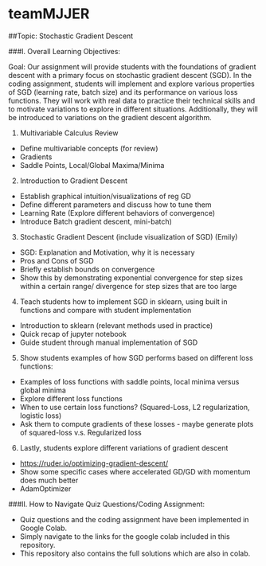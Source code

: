 # teamMJJER
##Topic: Stochastic Gradient Descent

###I. Overall Learning Objectives:

Goal: Our assignment will provide students with the foundations of gradient descent with a primary focus on stochastic gradient descent (SGD). In the coding assignment, students will implement and explore various properties of SGD (learning rate, batch size) and its performance on various loss functions. They will work with real data to practice their technical skills and to motivate variations to explore in different situations. Additionally, they will be introduced to variations on the gradient descent algorithm.

1. Multivariable Calculus Review
- Define multivariable concepts (for review) 
- Gradients
- Saddle Points, Local/Global Maxima/Minima

2. Introduction to Gradient Descent
- Establish graphical intuition/visualizations of reg GD
- Define different parameters and discuss how to tune them
- Learning Rate (Explore different behaviors of convergence)
- Introduce Batch gradient descent, mini-batch)

3. Stochastic Gradient Descent (include visualization of SGD) (Emily)
- SGD: Explanation and Motivation, why it is necessary
- Pros and Cons of SGD
- Briefly establish bounds on convergence
- Show this by demonstrating exponential convergence for step sizes within a certain range/ divergence for step sizes that are too large

4. Teach students how to implement SGD in sklearn, using built in functions and compare with student implementation
- Introduction to sklearn (relevant methods used in practice)
- Quick recap of jupyter notebook
- Guide student through manual implementation of SGD

5. Show students examples of how SGD performs based on different loss functions:
- Examples of loss functions with saddle points, local minima versus global minima
- Explore different loss functions 
- When to use certain loss functions? (Squared-Loss, L2 regularization, logistic loss)
- Ask them to compute gradients of these losses - maybe generate plots of squared-loss v.s. Regularized loss

6. Lastly, students explore different variations of gradient descent
- https://ruder.io/optimizing-gradient-descent/
- Show some specific cases where accelerated GD/GD with momentum does much better
- AdamOptimizer

###II. How to Navigate Quiz Questions/Coding Assignment:
- Quiz questions and the coding assignment have been implemented in Google Colab.
- Simply navigate to the links for the google colab included in this repository.
- This repository also contains the full solutions which are also in colab.
